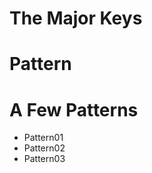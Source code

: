 <div class="noblock">

The Major Keys
==============

<div id="keyGroup" class="section">

</div>

</div>

<div class="noblock wide">

Pattern
=======

<div id="patternGroup" class="section">

</div>

</div>

A Few Patterns
==============

<div id="mainGroup" class="section">

-   Pattern01
-   Pattern02
-   Pattern03

</div>


